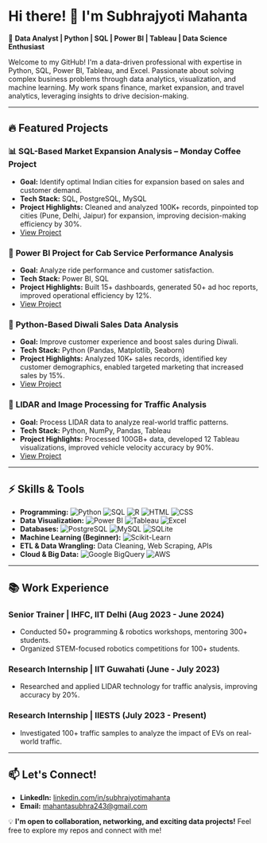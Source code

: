 # Hi there! 👋 I'm Subhrajyoti Mahanta  

🚀 **Data Analyst | Python | SQL | Power BI | Tableau | Data Science Enthusiast**

Welcome to my GitHub! I'm a data-driven professional with expertise in Python, SQL, Power BI, Tableau, and Excel. Passionate about solving complex business problems through data analytics, visualization, and machine learning. My work spans finance, market expansion, and travel analytics, leveraging insights to drive decision-making.

---

## 🔥 Featured Projects

### 📊 **SQL-Based Market Expansion Analysis – Monday Coffee Project**
- **Goal:** Identify optimal Indian cities for expansion based on sales and customer demand.
- **Tech Stack:** SQL, PostgreSQL, MySQL
- **Project Highlights:** Cleaned and analyzed 100K+ records, pinpointed top cities (Pune, Delhi, Jaipur) for expansion, improving decision-making efficiency by 30%.
- [View Project](#)

### 🚖 **Power BI Project for Cab Service Performance Analysis**
- **Goal:** Analyze ride performance and customer satisfaction.
- **Tech Stack:** Power BI, SQL
- **Project Highlights:** Built 15+ dashboards, generated 50+ ad hoc reports, improved operational efficiency by 12%.
- [View Project](#)

### 🎇 **Python-Based Diwali Sales Data Analysis**
- **Goal:** Improve customer experience and boost sales during Diwali.
- **Tech Stack:** Python (Pandas, Matplotlib, Seaborn)
- **Project Highlights:** Analyzed 10K+ sales records, identified key customer demographics, enabled targeted marketing that increased sales by 15%.
- [View Project](#)

### 🚗 **LIDAR and Image Processing for Traffic Analysis**
- **Goal:** Process LIDAR data to analyze real-world traffic patterns.
- **Tech Stack:** Python, NumPy, Pandas, Tableau
- **Project Highlights:** Processed 100GB+ data, developed 12 Tableau visualizations, improved vehicle velocity accuracy by 90%.
- [View Project](#)

---

## ⚡ Skills & Tools

- **Programming:** ![Python](https://img.shields.io/badge/-Python-3776AB?style=flat&logo=python&logoColor=white) ![SQL](https://img.shields.io/badge/-SQL-4479A1?style=flat&logo=mysql&logoColor=white) ![R](https://img.shields.io/badge/-R-276DC3?style=flat&logo=r&logoColor=white) ![HTML](https://img.shields.io/badge/-HTML5-E34F26?style=flat&logo=html5&logoColor=white) ![CSS](https://img.shields.io/badge/-CSS3-1572B6?style=flat&logo=css3&logoColor=white)
- **Data Visualization:** ![Power BI](https://img.shields.io/badge/-Power%20BI-F2C811?style=flat&logo=powerbi&logoColor=white) ![Tableau](https://img.shields.io/badge/-Tableau-E97627?style=flat&logo=tableau&logoColor=white) ![Excel](https://img.shields.io/badge/-Excel-217346?style=flat&logo=microsoft-excel&logoColor=white)
- **Databases:** ![PostgreSQL](https://img.shields.io/badge/-PostgreSQL-336791?style=flat&logo=postgresql&logoColor=white) ![MySQL](https://img.shields.io/badge/-MySQL-4479A1?style=flat&logo=mysql&logoColor=white) ![SQLite](https://img.shields.io/badge/-SQLite-003B57?style=flat&logo=sqlite&logoColor=white)
- **Machine Learning (Beginner):** ![Scikit-Learn](https://img.shields.io/badge/-Scikit%20Learn-F7931E?style=flat&logo=scikitlearn&logoColor=white)
- **ETL & Data Wrangling:** Data Cleaning, Web Scraping, APIs
- **Cloud & Big Data:** ![Google BigQuery](https://img.shields.io/badge/-Google%20BigQuery-4285F4?style=flat&logo=google-cloud&logoColor=white) ![AWS](https://img.shields.io/badge/-AWS-232F3E?style=flat&logo=amazon-aws&logoColor=white)

---

## 📚 Work Experience
### **Senior Trainer | IHFC, IIT Delhi (Aug 2023 - June 2024)**
- Conducted 50+ programming & robotics workshops, mentoring 300+ students.
- Organized STEM-focused robotics competitions for 100+ students.

### **Research Internship | IIT Guwahati (June - July 2023)**
- Researched and applied LIDAR technology for traffic analysis, improving accuracy by 20%.

### **Research Internship | IIESTS (July 2023 - Present)**
- Investigated 100+ traffic samples to analyze the impact of EVs on real-world traffic.

---

## 📫 Let's Connect!
- **LinkedIn:** [linkedin.com/in/subhrajyotimahanta](https://www.linkedin.com/in/subhrajyotimahanta/)
- **Email:** mahantasubhra243@gmail.com

💡 **I'm open to collaboration, networking, and exciting data projects!** Feel free to explore my repos and connect with me!

